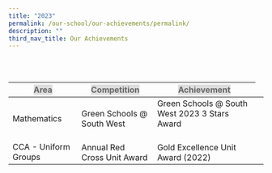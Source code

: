 ```yaml
---
title: "2023"
permalink: /our-school/our-achievements/permalink/
description: ""
third_nav_title: Our Achievements
---
```

<br><br><span span="">
  </span><table class="tg">
<thead>
  <tr>
    <th class="tg-feqv"><span style="color:#666;background-color:#DDD">Area</span></th>
    <th class="tg-feqv"><span style="color:#666;background-color:#DDD">Competition</span></th>
    <th class="tg-feqv"><span style="color:#666;background-color:#DDD">Achievement</span></th>
  </tr>
</thead>
<tbody>
  <tr>
    <td rowspan="5" class="tg-zr06">Mathematics</td>
    <td class="tg-zr06">Green Schools @ South West </td>
    <td class="tg-zr06">Green Schools @ South West 2023 3 Stars Award<br><br></td>
	</tr</td>
    <td class="tg-zr06"><br><br><br></td>
  </tr>
  <tr>
    <tr></td>
  </tr>
  <tr>
     
  </tr>
  <tr>
    </tr>
  <tr>
    <td rowspan="8" class="tg-zr06">CCA - Uniform Groups</td>
    <td class="tg-zr06">Annual Red Cross Unit Award</td>
    <td class="tg-zr06">Gold Excellence Unit Award (2022)<br></td>
  </tr>
  <tr>
    </tr></tbody></table>